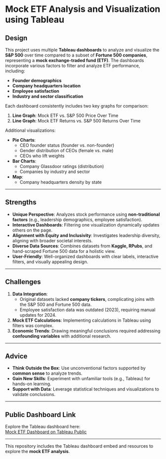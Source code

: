 # Mock ETF Analysis and Visualization using Tableau

## Design  
This project uses multiple **Tableau dashboards** to analyze and visualize the **S&P 500** over time compared to a subset of **Fortune 500 companies**, representing a **mock exchange-traded fund (ETF)**. The dashboards incorporate various factors to filter and analyze ETF performance, including:  
- **Founder demographics**  
- **Company headquarters location**  
- **Employee satisfaction**  
- **Industry and sector classification**  

Each dashboard consistently includes two key graphs for comparison:  
1. **Line Graph**: Mock ETF vs. S&P 500 Price Over Time  
2. **Line Graph**: Mock ETF Returns vs. S&P 500 Returns Over Time  

Additional visualizations:  
- **Pie Charts**:  
   - CEO founder status (founder vs. non-founder)  
   - Gender distribution of CEOs (female vs. male)  
   - CEOs who lift weights  
- **Bar Charts**:  
   - Company Glassdoor ratings (distribution)  
   - Companies by industry and sector  
- **Map**:  
   - Company headquarters density by state  

---

## Strengths  
- **Unique Perspective**: Analyzes stock performance using **non-traditional factors** (e.g., leadership demographics, employee satisfaction).  
- **Interactive Dashboards**: Filtering one visualization dynamically updates others on the page.  
- **Alignment with Equity and Inclusivity**: Investigates leadership diversity, aligning with broader societal interests.  
- **Diverse Data Sources**: Combines datasets from **Kaggle, RPubs**, and hand-scraped Fortune 500 data for a holistic view.  
- **User-Friendly**: Well-organized dashboards with clear labels, interactive filters, and visually appealing design.  

---

## Challenges  
1. **Data Integration**:  
   - Original datasets lacked **company tickers**, complicating joins with the S&P 500 and Fortune 500 data.  
   - Employee satisfaction data was outdated (2023), requiring manual updates for 2024.  
2. **Mock ETF Calculations**: Implementing calculations in Tableau using filters was complex.  
3. **Economic Trends**: Drawing meaningful conclusions required addressing **confounding variables** with additional research.  

---

## Advice  
- **Think Outside the Box**: Use unconventional factors supported by **common sense** to analyze trends.  
- **Gain New Skills**: Experiment with unfamiliar tools (e.g., Tableau) for hands-on learning.  
- **Support with Data**: Leverage statistical techniques and visualizations to validate conclusions.  

---

## Public Dashboard Link  
Explore the Tableau dashboard here:  
[Mock ETF Dashboard on Tableau Public](https://public.tableau.com/views/MockETFs/Dashboard5?:language=en-US&publish=yes&:sid=&:redirect=auth&:display_count=n&:origin=viz_share_link)

---

This repository includes the Tableau dashboard embed and resources to explore the **mock ETF analysis**.
